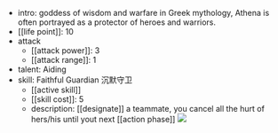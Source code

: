 - intro: goddess of wisdom and warfare in Greek mythology, Athena is often portrayed as a protector of heroes and warriors.
- [[life point]]: 10
- attack
	- [[attack power]]: 3
	- [[attack range]]: 1
- talent: Aiding
- skill: Faithful Guardian 沉默守卫
	- [[active skill]] 
	- [[skill cost]]: 5 
	- description: [[designate]] a teammate, you cancel all the hurt of hers/his until yout next [[action phase]]
  ![](https://imgsa.baidu.com/forum/w%3D580/sign=8ba4d7daa1c379317d688621dbc5b784/cadb88510fb30f24b1f3f9dfc695d143ac4b0357.jpg)

